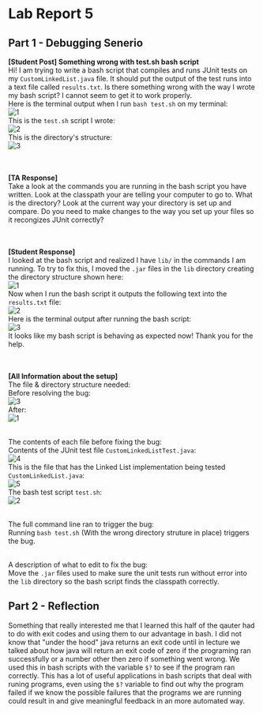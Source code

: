 # Lab Report 5


## Part 1 - Debugging Senerio
<b> [Student Post] Something wrong with test.sh bash script </b>
<br> Hi! I am trying to write a bash script that compiles and runs JUnit tests on my ```CustomLinkedList.java``` file. It should put the output of the test runs into
a text file called ```results.txt```. Is there something wrong with the way I wrote my bash script? I cannot seem to get it to work properly.
<br>
Here is the terminal output when I run ```bash test.sh``` on my terminal:
<br>
![1](IntialPost2.jpg)
<br>
This is the ```test.sh``` script I wrote:
<br>
![2](IntialPost1.jpg)
<br>
This is the directory's structure:
<br>
![3](IntialPost3.jpg)
<br>
<br>
<br>


<b> [TA Response] </b>
<br> Take a look at the commands you are running in the bash script you have written. Look at the classpath your are telling your computer to go to. What is the directory? Look 
at the current way your directory is set up and compare. Do you need to make changes to the way you set up your files so it recongizes JUnit correctly?
<br>
<br>
<br>


<b> [Student Response] </b>
<br> I looked at the bash script and realized I have ```lib/``` in the commands I am running. To try to fix this, I moved the ```.jar``` files in the ```lib``` directory creating 
the directory structure shown here:
<br>
![1](Reponse1.jpg)
<br>
Now when I run the bash script it outputs the following text into the ```results.txt``` file:
<br>
![2](Reponse2.jpg)
<br>
Here is the terminal output after running the bash script:
<br>
![3](Reponse3.jpg)
<br>
It looks like my bash script is behaving as expected now! Thank you for the help.
<br>
<br>
<br>



<b> [All Information about the setup] </b>
<br>The file & directory structure needed:<br>
Before resolving the bug: <br>
![3](IntialPost3.jpg)
<br> After: <br>
![1](Reponse1.jpg)


<br>The contents of each file before fixing the bug:<br>
Contents of the JUnit test file ```CustomLinkedListTest.java```:
<br>
![4](IntialPost4.jpg)
<br>
This is the file that has the Linked List implementation being tested ```CustomLinkedList.java```:
<br>
![5](IntialPost5.jpg)
<br>
The bash test script ```test.sh```:
<br>
![2](IntialPost1.jpg)
<br>


<br>The full command line ran to trigger the bug:<br>
Running ```bash test.sh``` (With the wrong directory struture in place) triggers the bug.


<br>A description of what to edit to fix the bug:<br>
Move the ```.jar``` files used to make sure the unit tests run without error into the ```lib``` directory so the bash script finds the classpath
correctly.


## Part 2 - Reflection
Something that really interested me that I learned this half of the qauter had to do with exit codes and using them to our advantage in bash.
I did not know that "under the hood" java returns an exit code until in lecture we talked about how java will return an exit code of zero if
the programing ran successfully or a number other then zero if something went wrong. We used this in bash scripts with the variable ```$?``` to see if
the program ran correctly. This has a lot of useful applications in bash scripts that deal with runing programs, even using the ```$?``` variable to find
out why the program failed if we know the possible failures that the programs we are running could result in and give meaningful feedback in an
more automated way.
